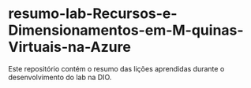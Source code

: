 # resumo-lab-Recursos-e-Dimensionamentos-em-M-quinas-Virtuais-na-Azure
Este repositório contém o resumo das lições aprendidas durante o desenvolvimento do lab na DIO.
